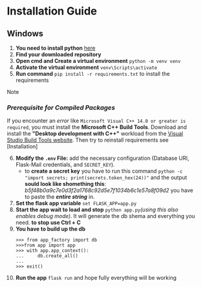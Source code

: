 # Installation Guide
## Windows
1. **You need to install python** [here](https://www.python.org/downloads/)
2. **Find your downloaded repository**
3. **Open cmd and Create a virtual environment** `python -m venv venv`
4. **Activate the virtual environment** `venv\Scripts\activate`
5. **Run command** `pip install -r requirements.txt` to install the requirements
>[!NOTE]
>### *Prerequisite for Compiled Packages*
>If you encounter an *error* like `Microsoft Visual C++ 14.0 or greater is required`, you must install the **Microsoft C++ Build Tools**. Download and install the **"Desktop development with C++"** workload from the [Visual Studio Build Tools website](https://visualstudio.microsoft.com/visual-cpp-build-tools/). Then try to reinstall requirements see [Installation]

6. **Modify the `.env` File:** add the necessary configuration (Database URI, Flask-Mail credentials, and `SECRET_KEY`).
    - to **create a secret key** you have to run this command `python -c "import secrets; print(secrets.token_hex(24))"`
        and the output **sould look like shomething this**: _b5f48b0a9c7e0d3f2a1768c92d5e7f1034b6c1e57a8f09d2_
        you have to paste the **_entire string_** in.
7. **Set the flask app variable** `set FLASK_APP=app.py`
8. **Start the app wait to load and stop** `python app.py`_(using this also enables debug mode)_. It will generate the db shema and everything you need. **to stop use Ctrl + C**
9. **You have to build up the db**
    ```
    >>> from app_factory import db
    >>>from app import app
    >>> with app.app_context():
    ...     db.create_all()
    ...
    >>> exit()
    ```
10. **Run the app** `flask run` and hope fully everything will be working
